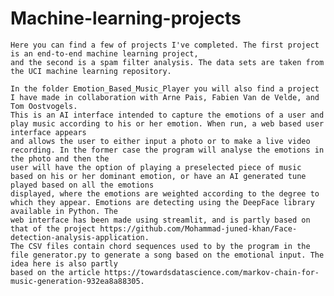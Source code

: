 # Machine-learning-projects
    Here you can find a few of projects I've completed. The first project is an end-to-end machine learning project,
    and the second is a spam filter analysis. The data sets are taken from the UCI machine learning repository.
    
    In the folder Emotion_Based_Music_Player you will also find a project I have made in collaboration with Arne Pais, Fabien Van de Velde, and Tom Oostvogels.
    This is an AI interface intended to capture the emotions of a user and play music according to his or her emotion. When run, a web based user interface appears 
    and allows the user to either input a photo or to make a live video recording. In the former case the program will analyse the emotions in the photo and then the
    user will have the option of playing a preselected piece of music based on his or her dominant emotion, or have an AI generated tune played based on all the emotions
    displayed, where the emotions are weighted according to the degree to which they appear. Emotions are detecting using the DeepFace library available in Python. The
    web interface has been made using streamlit, and is partly based on that of the project https://github.com/Mohammad-juned-khan/Face-detection-analysis-application.
    The CSV files contain chord sequences used to by the program in the file generator.py to generate a song based on the emotional input. The idea here is also partly 
    based on the article https://towardsdatascience.com/markov-chain-for-music-generation-932ea8a88305. 
